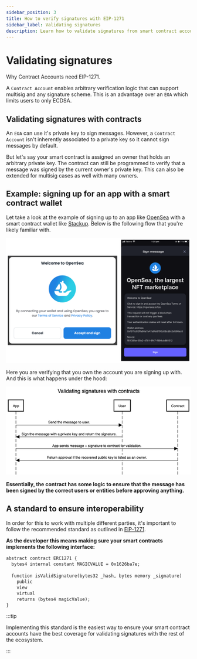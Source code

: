 ```yaml
---
sidebar_position: 3
title: How to verify signatures with EIP-1271
sidebar_label: Validating signatures
description: Learn how to validate signatures from smart contract accounts using EIP-1271 using this guide. Example included!
---
```


# Validating signatures

Why Contract Accounts need EIP-1271.

<head>
  <meta name="title" content="How to verify signatures with EIP-1271 | Stackup" />
  <meta name="og:title" content="How to verify signatures with EIP-1271 | Stackup" />
  <meta name="description" content="Learn how to validate signatures from smart contract accounts using EIP-1271 using this guide. Example included!" />
  <meta name="og:description" content="Learn how to validate signatures from smart contract accounts using EIP-1271 using this guide. Example included!" />
  <meta name="keywords" content="EIP-1271,
    ERC-1271,
    EntryPoint,
    signature,
    BLS signatures,
    call data,
    EIP-4337,
    stackup,
    smart contract wallet,
    account abstraction" />
  <meta name="og:keywords" content="EIP-1271,
    ERC-1271,
    EntryPoint,
    signature,
    BLS signatures,
    call data,
    EIP-4337,
    stackup,
    smart contract wallet,
    account abstraction" />
</head>

A `Contract Account` enables arbitrary verification logic that can support multisig and any signature scheme. This is an advantage over an `EOA` which limits users to only ECDSA.

## Validating signatures with contracts

An `EOA` can use it's private key to sign messages. However, a `Contract Account` isn't inherently associated to a private key so it cannot sign messages by default.

But let's say your smart contract is assigned an owner that holds an arbitrary private key. The contract can still be programmed to verify that a message was signed by the current owner's private key. This can also be extended for multisig cases as well with many owners.

## Example: signing up for an app with a smart contract wallet

Let take a look at the example of signing up to an app like [OpenSea](https://opensea.io/) with a smart contract wallet like [Stackup](https://stackup.sh/). Below is the following flow that you're likely familiar with.

![Signature validation example](../../static/img/signature-validation-example.png)

Here you are verifying that you own the account you are signing up with. And this is what happens under the hood:

![Validating signatures with contracts](../../static/img/validating-signatures-with-contracts.png)

**Essentially, the contract has some logic to ensure that the message has been signed by the correct users or entities before approving anything.**

## A standard to ensure interoperability

In order for this to work with multiple different parties, it's important to follow the recommended standard as outlined in [EIP-1271](https://eips.ethereum.org/EIPS/eip-1271).

**As the developer this means making sure your smart contracts implements the following interface:**

```solidity
abstract contract ERC1271 {
  bytes4 internal constant MAGICVALUE = 0x1626ba7e;

  function isValidSignature(bytes32 _hash, bytes memory _signature)
    public
    view
    virtual
    returns (bytes4 magicValue);
}

```

:::tip

Implementing this standard is the easiest way to ensure your smart contract accounts have the best coverage for validating signatures with the rest of the ecosystem.

:::
